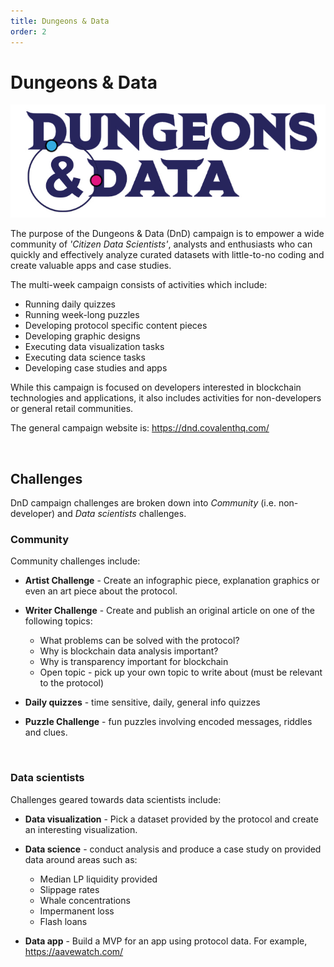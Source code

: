 ```yaml
---
title: Dungeons & Data
order: 2
---
```


# Dungeons & Data

![Dungeons & Data Logo](./images/dnd_logo.png)

The purpose of the Dungeons & Data (DnD) campaign is to empower a wide community of *'Citizen Data Scientists'*, analysts and enthusiasts who can quickly and effectively analyze curated datasets with little-to-no coding and create valuable apps and case studies.

The multi-week campaign consists of activities which include:
- Running daily quizzes
- Running week-long puzzles
- Developing protocol specific content pieces
- Developing graphic designs
- Executing data visualization tasks
- Executing data science tasks
- Developing case studies and apps

While this campaign is focused on developers interested in blockchain technologies and applications, it also includes activities for non-developers or general retail communities.

The general campaign website is: https://dnd.covalenthq.com/

&nbsp;
## Challenges
DnD campaign challenges are broken down into *Community* (i.e. non-developer) and *Data scientists* challenges. 
&nbsp;
### Community
Community challenges include:

* **Artist Challenge** - Create an infographic piece, explanation graphics or even an art piece about the protocol. 


* **Writer Challenge** - Create and publish an original article on one of the following topics: 
  - What problems can be solved with the protocol? 
  - Why is blockchain data analysis important?
  - Why is transparency important for blockchain
  - Open topic - pick up your own topic to write about (must be relevant to the protocol)

* **Daily quizzes** - time sensitive, daily, general info quizzes

* **Puzzle Challenge** - fun puzzles involving encoded messages, riddles and clues. 

&nbsp;
### Data scientists
Challenges geared towards data scientists include:
* **Data visualization** - Pick a dataset provided by the protocol and create an interesting visualization.

* **Data science** - conduct analysis and produce a case study on provided data around areas such as:
  - Median LP liquidity provided
  - Slippage rates
  - Whale concentrations
  - Impermanent loss
  - Flash loans


* **Data app** - Build a MVP for an app using protocol data. For example, https://aavewatch.com/


